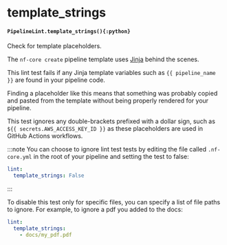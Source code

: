 # template_strings

#### `PipelineLint.template_strings(){:python}`

Check for template placeholders.

The `nf-core create` pipeline template uses
[Jinja](https://jinja.palletsprojects.com/en/2.11.x/) behind the scenes.

This lint test fails if any Jinja template variables such as
`{{ pipeline_name }}` are found in your pipeline code.

Finding a placeholder like this means that something was probably copied and pasted
from the template without being properly rendered for your pipeline.

This test ignores any double-brackets prefixed with a dollar sign, such as
`${{ secrets.AWS_ACCESS_KEY_ID }}` as these placeholders are used in GitHub Actions workflows.

:::note
You can choose to ignore lint test tests by editing the file called
`.nf-core.yml` in the root of your pipeline and setting the test to false:

```yaml
lint:
  template_strings: False
```

:::

To disable this test only for specific files, you can specify a list of file paths to ignore.
For example, to ignore a pdf you added to the docs:

```yaml
lint:
  template_strings:
    - docs/my_pdf.pdf
```
